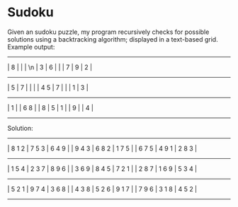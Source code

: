 # Sudoku
Given an sudoku puzzle, my program recursively checks for possible solutions using a backtracking algorithm; displayed in a text-based grid. Example output:
 ------- ------- -------
| 8     |       |       | \n
|     3 | 6     |       | 
|   7   |   9   | 2     | 
 ------- ------- -------
|   5   |     7 |       | 
|       |   4 5 | 7     | 
|       | 1     |   3   | 
 ------- ------- -------
|     1 |       |   6 8 | 
|     8 | 5     |   1   | 
|   9   |       | 4     | 
 ------- ------- -------
Solution: 
 ------- ------- -------
| 8 1 2 | 7 5 3 | 6 4 9 | 
| 9 4 3 | 6 8 2 | 1 7 5 | 
| 6 7 5 | 4 9 1 | 2 8 3 | 
 ------- ------- -------
| 1 5 4 | 2 3 7 | 8 9 6 | 
| 3 6 9 | 8 4 5 | 7 2 1 | 
| 2 8 7 | 1 6 9 | 5 3 4 | 
 ------- ------- -------
| 5 2 1 | 9 7 4 | 3 6 8 | 
| 4 3 8 | 5 2 6 | 9 1 7 | 
| 7 9 6 | 3 1 8 | 4 5 2 | 
 ------- ------- -------
